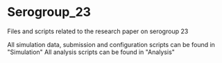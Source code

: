 # Serogroup_23
Files and scripts related to the research paper on serogroup 23

All simulation data, submission and configuration scripts can be found in "Simulation"
All analysis scripts can be found in "Analysis"
